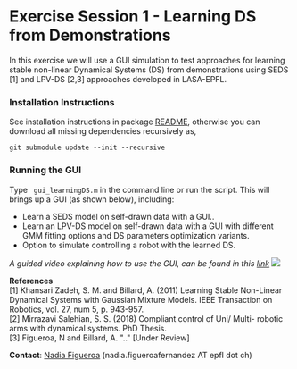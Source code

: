 # Exercise Session 1 - Learning DS from Demonstrations

In this exercise we will use a GUI simulation to test approaches for learning stable non-linear Dynamical Systems (DS) from demonstrations using SEDS [1] and LPV-DS [2,3] approaches developed in LASA-EPFL.

### Installation Instructions
See installation instructions in package [README](https://github.com/nbfigueroa/learning-ds-tutorial/blob/master/README.md), otherwise you can download all missing dependencies recursively as,
```
git submodule update --init --recursive
```
### Running the GUI
Type  ``` gui_learningDS.m``` in the command line or run the script. This will brings up a GUI (as shown below), including:
- Learn a SEDS model on self-drawn data with a GUI..
- Learn an LPV-DS model on self-drawn data with a GUI with different GMM fitting options and DS parameters optimization variants. 
- Option to simulate controlling a robot with the learned DS.

*A guided video explaining how to use the GUI, can be found in this [link](https://www.youtube.com/watch?v=5fQO9Oluih0)*
[![](https://github.com/nbfigueroa/learning-ds-tutorial/blob/master/img/GUI_2.png)](https://www.youtube.com/watch?v=5fQO9Oluih0)

**References**     
[1] Khansari Zadeh, S. M. and Billard, A. (2011) Learning Stable Non-Linear Dynamical Systems with Gaussian Mixture Models. IEEE Transaction on Robotics, vol. 27, num 5, p. 943-957.    
[2] Mirrazavi Salehian, S. S. (2018) Compliant control of Uni/ Multi- robotic arms with dynamical systems. PhD Thesis.  
[3] Figueroa, N and Billard, A. ".." [Under Review]

**Contact**: [Nadia Figueroa](http://lasa.epfl.ch/people/member.php?SCIPER=238387) (nadia.figueroafernandez AT epfl dot ch)
